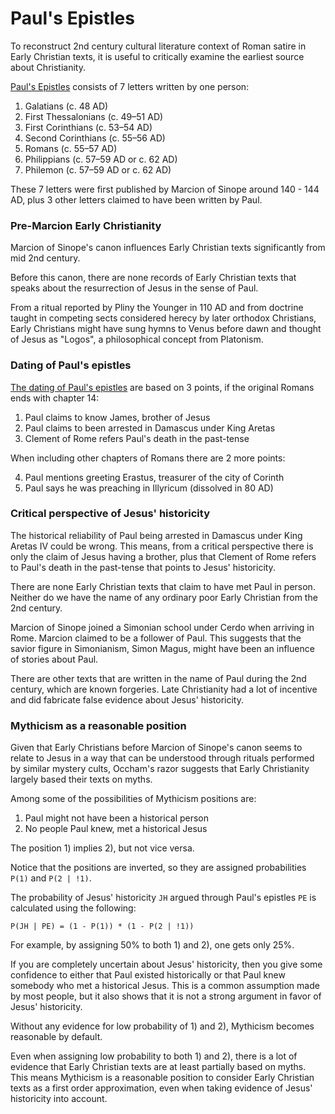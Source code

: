 # Paul's Epistles

To reconstruct 2nd century cultural literature context of Roman satire in Early Christian texts,
it is useful to critically examine the earliest source about Christianity.

[Paul's Epistles](https://en.wikipedia.org/wiki/Pauline_epistles) consists of 7 letters written by one person:

1. Galatians (c. 48 AD)
2. First Thessalonians (c. 49–51 AD)
3. First Corinthians (c. 53–54 AD)
4. Second Corinthians (c. 55–56 AD)
5. Romans (c. 55–57 AD)
6. Philippians (c. 57–59 AD or c. 62 AD)
7. Philemon (c. 57–59 AD or c. 62 AD)

These 7 letters were first published by Marcion of Sinope around 140 - 144 AD,
plus 3 other letters claimed to have been written by Paul.

### Pre-Marcion Early Christianity

Marcion of Sinope's canon influences Early Christian texts significantly from mid 2nd century.

Before this canon, there are none records of Early Christian texts that speaks about the resurrection of Jesus in the sense of Paul.

From a ritual reported by Pliny the Younger in 110 AD and from doctrine taught in competing sects considered herecy by later orthodox Christians,
Early Christians might have sung hymns to Venus before dawn and thought of Jesus as "Logos", a philosophical concept from Platonism.

### Dating of Paul's epistles

[The dating of Paul's epistles](https://www.reddit.com/r/AcademicBiblical/comments/mna9ea/an_update_on_dating_pauls_letters_without_acts/)
are based on 3 points, if the original Romans ends with chapter 14:

1. Paul claims to know James, brother of Jesus
2. Paul claims to been arrested in Damascus under King Aretas
3. Clement of Rome refers Paul's death in the past-tense

When including other chapters of Romans there are 2 more points:

4. Paul mentions greeting Erastus, treasurer of the city of Corinth
5. Paul says he was preaching in Illyricum (dissolved in 80 AD)

### Critical perspective of Jesus' historicity

The historical reliability of Paul being arrested in Damascus under King Aretas IV could be wrong.
This means, from a critical perspective there is only the claim of Jesus having a brother,
plus that Clement of Rome refers to Paul's death in the past-tense that points to Jesus' historicity.

There are none Early Christian texts that claim to have met Paul in person.
Neither do we have the name of any ordinary poor Early Christian from the 2nd century.

Marcion of Sinope joined a Simonian school under Cerdo when arriving in Rome.
Marcion claimed to be a follower of Paul.
This suggests that the savior figure in Simonianism, Simon Magus, might have been an influence of stories about Paul.

There are other texts that are written in the name of Paul during the 2nd century, which are known forgeries.
Late Christianity had a lot of incentive and did fabricate false evidence about Jesus' historicity.

### Mythicism as a reasonable position

Given that Early Christians before Marcion of Sinope's canon seems to relate to Jesus in a way
that can be understood through rituals performed by similar mystery cults,
Occham's razor suggests that Early Christianity largely based their texts on myths.

Among some of the possibilities of Mythicism positions are:

1. Paul might not have been a historical person
2. No people Paul knew, met a historical Jesus

The position 1) implies 2), but not vice versa.

Notice that the positions are inverted, so they are assigned probabilities `P(1)` and `P(2 | !1)`.

The probability of Jesus' historicity `JH` argued through Paul's epistles `PE` is calculated using the following:

`P(JH | PE) = (1 - P(1)) * (1 - P(2 | !1))`

For example, by assigning 50% to both 1) and 2), one gets only 25%.

If you are completely uncertain about Jesus' historicity,
then you give some confidence to either that Paul existed historically
or that Paul knew somebody who met a historical Jesus.
This is a common assumption made by most people,
but it also shows that it is not a strong argument in favor of Jesus' historicity.

Without any evidence for low probability of 1) and 2), Mythicism becomes reasonable by default.

Even when assigning low probability to both 1) and 2),
there is a lot of evidence that Early Christian texts are at least partially based on myths.
This means Mythicism is a reasonable position to consider Early Christian texts as a first order approximation,
even when taking evidence of Jesus' historicity into account.
